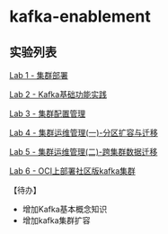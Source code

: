 # kafka-enablement

## 实验列表

[Lab 1 - 集群部署](https://github.com/ERST-CloudNative/kafka-enablement/blob/main/environment/README.md)

[Lab 2 - Kafka基础功能实践](https://github.com/ERST-CloudNative/kafka-enablement/blob/main/Lab2.md)

[Lab 3 - 集群配置管理](https://github.com/ERST-CloudNative/kafka-enablement/blob/main/Lab3.md)

[Lab 4 - 集群运维管理(一)-分区扩容与迁移](https://github.com/ERST-CloudNative/kafka-enablement/blob/main/Lab4.md)

[Lab 5 - 集群运维管理(二)-跨集群数据迁移](https://github.com/ERST-CloudNative/kafka-enablement/blob/main/Lab5.md)

[Lab 6 - OCI上部署社区版kafka集群](https://github.com/ERST-CloudNative/kafka-enablement/blob/main/kafka.md)

【待办】
- 增加Kafka基本概念知识
- 增加kafka集群扩容


